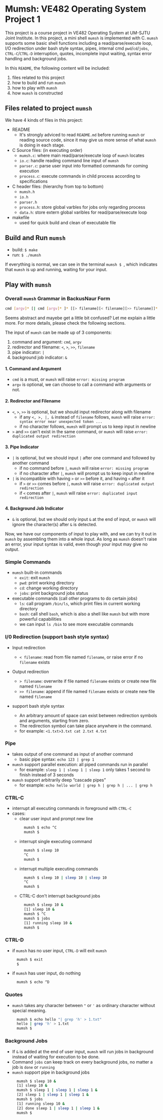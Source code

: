 # Mumsh: VE482 Operating System Project 1
This project is a course project in VE482 Operating System at UM-SJTU Joint Institute. In this project, a mini shell `mumsh` is implemented with C. `mumsh` supports some basic shell functions including a read/parse/execute loop, I/O redirection under bash style syntax, pipes, internal cmd `pwd`/`cd`/`jobs`, `CTRL-C`/`CTRL-D` interruption, quotes, incomplete input waiting, syntax error handling and background jobs.

In this `README`, the following content will be included:
1.  files related to this project
2.  how to build and run `mumsh`
3.  how to play with `mumsh`
4.  how `mumsh` is constructed

## Files related to project `mumsh`
We have 4 kinds of files in this project:
- README
  - It's strongly adviced to read `README.md` before running `mumsh` or reading source code, since it may give us more sense of what `mumsh` is doing in each stage.
- C Source files: (in executing order)
  - `mumsh.c`: where main read/parse/execute loop of `mumsh` locates
  - `io.c`: handle reading command line input of `mumsh`
  - `parser.c`: parse user input into formatted commands for coming execution
  - `process.c`: execute commands in child process according to specifications
- C header files: (hierarchy from top to bottom)
  - `mumsh.h`
  - `io.h`
  - `parser.h`
  - `process.h`: store global varbles for jobs only regarding process
  - `data.h`: store extern global varibles for read/parse/execute loop
- makefile
  - used for quick build and clean of executable file

## Build and Run `mumsh`
- build: `$ make`
- run: `$ ./mumsh`

If everything is normal, we can see in the terminal `mumsh $ `, which indicates that `mumsh` is up and running, waiting for your input.

## Play with `mumsh`

### Overall `mumsh` Grammar in Backus­Naur Form
``` sh
cmd [argv]* [| cmd [argv]* ]* [[> filename][< filename][>> filename]]* [&]
```

Seems abstract and mayebe get a little bit confused? Let me explain a little more. For more details, please check the following sections.

The input of `mumsh` can be made up of 3 components:
1.  command and argument: `cmd`, `argv`
2.  redirector and filename: `<`, `>`, `>>`, `filename`
3.  pipe indicator: `|`
4.  background job indicator: `&`

#### 1. Command and Argument
- `cmd` is a must, or `mumsh` will raise `error: missing program`
- `argv` is optional, we can choose to call a command with arguments or not.

#### 2. Redirector and Filename
- `<`, `>`, `>>` is optional, but we should input redirector along with filename
  - if any `<, >, |, &` instead of `filename` follows, `mumsh` will raise `error: syntax error near unexpected token ...`
  - if no character follows, `mumsh` will prompt us to keep input in newline
- `>` and `>>` can't exist in the same command, or `mumsh` will raise `error: duplicated output redirection`

#### 3. Pipe Indicator
- `|` is optional, but we should input `|` after one command and followed by another command
  - if no command before `|`, `mumsh` will raise `error: missing program`
  - if no character after `|`, `mumsh` will prompt us to keep input in newline
- `|` is incompatible with having `>` or `>>` before it, and having `<` after it
  - if `>` or `>>` comes before `|`, `mumsh` will raise `error: duplicated output redirection`
  - if `<` comes after `|`, `mumsh` will raise `error: duplicated input redirection`

#### 4. Background Job Indicator
- `&` is optional, but we should only input `&` at the end of input, or `mumsh` will ignore the character(s) after `&` is detected.

Now, we have our components of input to play with, and we can try it out in `mumsh` by assembling them into a whole input. As long as `mumsh` doesn't raise an error, your input syntax is valid, even though your input may give no output.

### Simple Commands
- `mumsh` built-in commands
  - `exit`: exit `mumsh`
  - `pwd`: print working directory
  - `cd`: change working directory
  - `jobs`: print background jobs status
- executable commands (call other programs to do certain jobs)
  - `ls`: call program `/bin/ls`, which print files in current working directory
  - `bash`: call shell `bash`, which is also a shell like `mumsh` but with more powerful capabilities
  - we can input `ls /bin` to see more executable commands

### I/0 Redirection (support bash style syntax)
- Input redirection
  - `< filename`: read from file named `filename`, or raise error if no `filename` exists

- Output redirection
  - `> filename`: overwrite if file named `filename` exists or create new file named `filename`
  - `>> filename`: append if file named `filename` exists or create new file named `filename`

- support bash style syntax
  - An arbitrary amount of space can exist between redirection symbols and arguments, starting from zero.
  - The redirection symbol can take place anywhere in the command.
  - for example: `<1.txt>3.txt cat 2.txt 4.txt`

### Pipe
- takes output of one command as input of another command
  - basic pipe syntax: `echo 123 | grep 1`
- `mumsh` support parallel execution: all piped commands run in parallel
  - for example: `sleep 1 | sleep 1 | sleep 1` only takes 1 second to finish instead of 3 seconds
- `mumsh` support arbitrarily deep “cascade pipes”
  - for example: `echo hello world | grep h | grep h | ... | grep h`

### CTRL-C
- interrupt all executing commands in foreground with `CTRL-C`
- cases:
  - clear user input and prompt new line
    ```sh
      mumsh $ echo ^C
      mumsh $
    ```
  - interrupt single executing command
    ```sh
      mumsh $ sleep 10
      ^C
      mumsh $
    ```
  - interrupt multiple executing commands
    ```sh
      mumsh $ sleep 10 | sleep 10 | sleep 10
      ^C
      mumsh $
    ```
  - CTRL-C don't interrupt background jobs
    ```sh
      mumsh $ sleep 10 &
      [1] sleep 10 &
      mumsh $ ^C
      mumsh $ jobs
      [1] running sleep 10 &
      mumsh $
    ```

### CTRL-D
- if `mumsh` has no user input, `CTRL-D` will exit `mumsh`
  ```sh
    mumsh $ exit
    $
  ```
- if `mumsh` has user input, do nothing
  ```sh
    mumsh $ echo ^D
  ```

### Quotes
- `mumsh` takes any character between `"` or `'` as ordinary character without special meaning.
  ```sh
    mumsh $ echo hello "| grep 'h' > 1.txt"
    hello | grep 'h' > 1.txt
    mumsh $
  ```

### Background Jobs
- If `&` is added at the end of user input, `mumsh` will run jobs in background instead of waiting for execution to be done.
- Command `jobs` can keep track on every background jobs, no matter a job is `done` or `running`
- `mumsh` support pipe in background jobs
  ```sh
    mumsh $ sleep 10 &
    [1] sleep 10 &
    mumsh $ sleep 1 | sleep 1 | sleep 1 &
    [2] sleep 1 | sleep 1 | sleep 1 &
    mumsh $ jobs
    [1] running sleep 10 &
    [2] done sleep 1 | sleep 1 | sleep 1 &
    mumsh $
  ```
